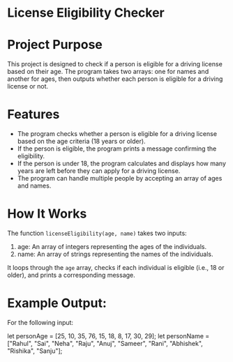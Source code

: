 # License Eligibility Checker

# Project Purpose
This project is designed to check if a person is eligible for a driving license based on their age. The program takes two arrays: one for names and another for ages, then outputs whether each person is eligible for a driving license or not.

# Features
- The program checks whether a person is eligible for a driving license based on the age criteria (18 years or older).
- If the person is eligible, the program prints a message confirming the eligibility.
- If the person is under 18, the program calculates and displays how many years are left before they can apply for a driving license.
- The program can handle multiple people by accepting an array of ages and names.

# How It Works
The function `licenseEligibility(age, name)` takes two inputs:
1. age: An array of integers representing the ages of the individuals.
2. name: An array of strings representing the names of the individuals.

It loops through the `age` array, checks if each individual is eligible (i.e., 18 or older), and prints a corresponding message.

# Example Output:
For the following input:

let personAge = [25, 10, 35, 76, 15, 18, 8, 17, 30, 29];
let personName = ["Rahul", "Sai", "Neha", "Raju", "Anuj", "Sameer", "Rani", "Abhishek", "Rishika", "Sanju"];

